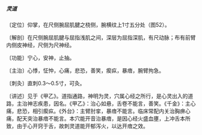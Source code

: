 ##### 灵道

〔定位〕仰掌，在尺侧腕屈肌腱之桡侧，腕横纹上1寸五分处（图52）。

〔解剖〕在尺侧腕屈肌腱与屈指浅肌之间，深层为屈指深肌，有尺动脉；布有前臂内侧皮神经，尺侧为尺神经。

〔功能〕宁心，安神，止抽。

〔主治〕心悸，怔忡，心痛，悲恐，善笑，瘈疭，暴瘖，腕臂拘急。

〔刺灸〕直刺0.3～0.5寸，可灸。

〔讲述〕见于《甲乙》。道指通路，神明为灵，穴属心经之所行，是心灵出入的道路，主治神志疾患，因名。《甲乙》：治心如悬，舌卷不能言，善笑。《千金》：主心痛，悲恐，相引瘈疭。《外台》：主臂肘挛，暴瘖不能言。临床常配内关治胸痹心痛，配天突治暴瘖不能言。本穴能开音治暴瘖，是因心经火盛血壅，上冲舌本所致，由于心开窍于舌，故刺灵道能开郁泻火，以达开瘖之效。
